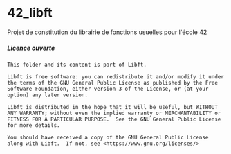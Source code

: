 # 42_libft
Projet de constitution du librairie de fonctions usuelles pour l'école 42


##### Licence ouverte 

    This folder and its content is part of Libft.

    Libft is free software: you can redistribute it and/or modify it under the terms of the GNU General Public License as published by the Free Software Foundation, either version 3 of the License, or (at your option) any later version.

    Libft is distributed in the hope that it will be useful, but WITHOUT ANY WARRANTY; without even the implied warranty or MERCHANTABILITY or FITNESS FOR A PARTICULAR PURPOSE.  See the GNU General Public License for more details.

    You should have received a copy of the GNU General Public License along with Libft.  If not, see <https://www.gnu.org/licenses/>
